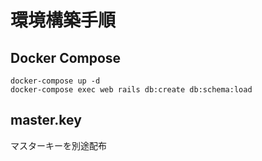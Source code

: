 # 環境構築手順

## Docker Compose

```
docker-compose up -d
docker-compose exec web rails db:create db:schema:load
```

## master.key

マスターキーを別途配布